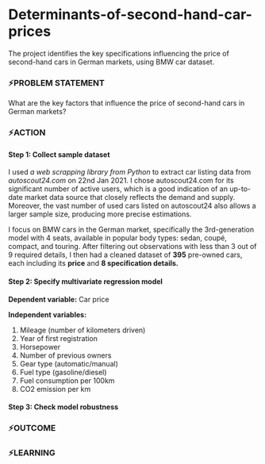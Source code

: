 # Determinants-of-second-hand-car-prices
The project identifies the key specifications influencing the price of second-hand cars in German markets, using BMW car dataset.
### ⚡PROBLEM STATEMENT
What are the key factors that influence the price of second-hand cars in German markets?
### ⚡ACTION
#### Step 1: Collect sample dataset
I used _a web scrapping library from Python_ to extract car listing data from _autoscout24.com_ on 22nd Jan 2021. I chose autoscout24.com for its significant number of active users, which is a good indication of an up-to-date market data source that closely reflects the demand and supply. Moreover, the vast number of used cars listed on autoscout24 also allows a larger sample size, producing more precise estimations.

I focus on BMW cars in the German market, specifically the 3rd-generation model with 4 seats, available in popular body types: sedan, coupé, compact, and touring. After filtering out observations with less than 3 out of 9 required details, I then had a cleaned dataset of **395** pre-owned cars, each including its **price** and **8 specification details.**

#### Step 2: Specify multivariate regression model 

**Dependent variable:** Car price

**Independent variables:**
1. Mileage (number of kilometers driven)
2. Year of first registration
3. Horsepower
4. Number of previous owners
5. Gear type (automatic/manual)
6. Fuel type (gasoline/diesel)
7. Fuel consumption per 100km
8. CO2 emission per km

#### Step 3: Check model robustness 

### ⚡OUTCOME

### ⚡LEARNING
